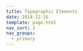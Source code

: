 ```yaml
---
title: Typographic Elements
date: 2014-12-16
template: page.html
nav_sort: 1
nav_groups:
  - primary
---
```

